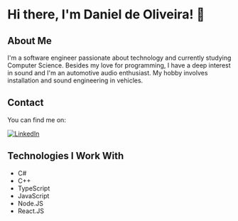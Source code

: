 # Hi there, I'm Daniel de Oliveira! 👋

## About Me
I'm a software engineer passionate about technology and currently studying Computer Science. Besides my love for programming, I have a deep interest in sound and I'm an automotive audio enthusiast. My hobby involves installation and sound engineering in vehicles.

## Contact
You can find me on:

[![LinkedIn](https://img.icons8.com/color/30/000000/linkedin.png)](https://www.linkedin.com/in/danieldoliveiradd/)


## Technologies I Work With
- C#
- C++
- TypeScript
- JavaScript
- Node.JS
- React.JS
